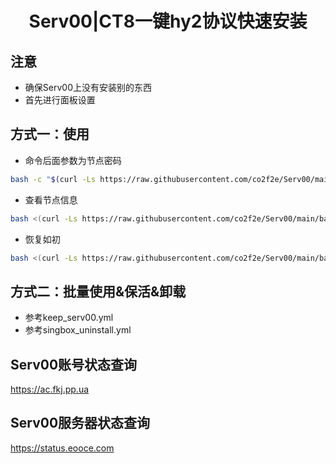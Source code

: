 <h1 align="center">
  Serv00|CT8一键hy2协议快速安装
</h1>

## 注意
* 确保Serv00上没有安装别的东西
* 首先进行面板设置

## 方式一：使用
* 命令后面参数为节点密码
```bash
bash -c "$(curl -Ls https://raw.githubusercontent.com/co2f2e/Serv00/main/bash/singbox_install.sh)" -- xxxx
```
* 查看节点信息
```bash
bash <(curl -Ls https://raw.githubusercontent.com/co2f2e/Serv00/main/bash/node_info.sh)
```

* 恢复如初
```bash
bash <(curl -Ls https://raw.githubusercontent.com/co2f2e/Serv00/main/bash/init_serv00.sh)
```

## 方式二：批量使用&保活&卸载
* 参考keep_serv00.yml
* 参考singbox_uninstall.yml

## Serv00账号状态查询
https://ac.fkj.pp.ua

## Serv00服务器状态查询
https://status.eooce.com













